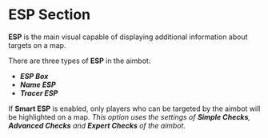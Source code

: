 # ESP Section

**ESP** is the main visual capable of displaying additional information about targets on a map.

There are three types of **ESP** in the aimbot:
- ***ESP Box***
- ***Name ESP***
- ***Tracer ESP***

If **Smart ESP** is enabled, only players who can be targeted by the aimbot will be highlighted on a map. *This option uses the settings of **Simple Checks**, **Advanced Checks** and **Expert Checks** of the aimbot.*